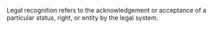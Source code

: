 Legal recognition refers to the acknowledgement or acceptance of a particular status, right, or entity by the legal system.